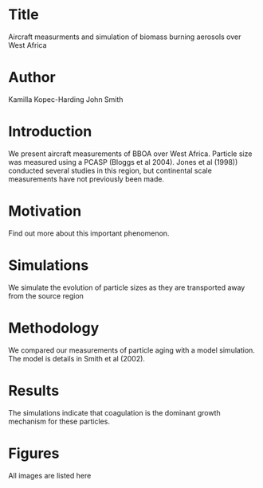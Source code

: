 # Title 
Aircraft measurments and simulation of biomass burning aerosols over West Africa

# Author
Kamilla Kopec-Harding
John Smith

# Introduction
We present aircraft measurements of BBOA over West Africa.
Particle size was measured using a PCASP (Bloggs et al 2004).
Jones et al (1998)) conducted several studies in this region, 
but continental scale measurements have not previously been made.

# Motivation
Find out more about this important phenomenon.

# Simulations
We simulate the evolution of particle sizes as they are transported 
away from the source region

# Methodology
We compared our measurements of particle aging with a 
model simulation. The model is details in Smith et al 
(2002).

# Results 
The simulations indicate that coagulation is the
dominant growth mechanism for these particles.

# Figures
All images are listed here
